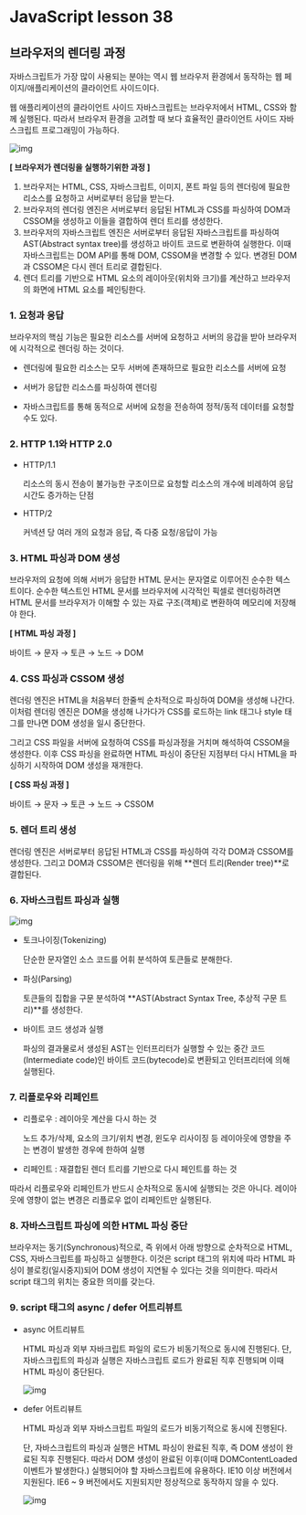 # JavaScript lesson 38

## 브라우저의 렌더링 과정

 자바스크립트가 가장 많이 사용되는 분야는 역시 웹 브라우저 환경에서 동작하는 웹 페이지/애플리케이션의 클라이언트 사이드이다.

웹 애플리케이션의 클라이언트 사이드 자바스크립트는 브라우저에서 HTML, CSS와 함께 실행된다. 따라서 브라우저 환경을 고려할 때 보다 효율적인 클라이언트 사이드 자바스크립트 프로그래밍이 가능하다.

![img](https://poiemaweb.com/assets/fs-images/38-1.png)

**[ 브라우저가 렌더링을 실행하기위한 과정 ]**

1. 브라우저는 HTML, CSS, 자바스크립트, 이미지, 폰트 파일 등의 렌더링에 필요한 리소스를 요청하고 서버로부터 응답을 받는다.
2. 브라우저의 렌더링 엔진은 서버로부터 응답된 HTML과 CSS를 파싱하여 DOM과 CSSOM을 생성하고 이들을 결합하여 렌더 트리를 생성한다.
3. 브라우저의 자바스크립트 엔진은 서버로부터 응답된 자바스크립트를 파싱하여 AST(Abstract syntax tree)를 생성하고 바이트 코드로 변환하여 실행한다. 이때 자바스크립트는 DOM API를 통해 DOM, CSSOM을 변경할 수 있다. 변경된 DOM과 CSSOM은 다시 렌더 트리로 결합된다.
4. 렌더 트리를 기반으로 HTML 요소의 레이아웃(위치와 크기)를 계산하고 브라우저의 화면에 HTML 요소를 페인팅한다.



### 1. 요청과 응답

브라우저의 핵심 기능은 필요한 리소스를 서버에 요청하고 서버의 응갑을 받아 브라우저에 시각적으로 렌더링 하는 것이다.

- 렌더링에 필요한 리소스는 모두 서버에 존재하므로 필요한 리소스를 서버에 요청

- 서버가 응답한 리소스를 파싱하여 렌더링

- 자바스크립트를 통해 동적으로 서버에 요청을 전송하여 정적/동적 데이터를 요청할 수도 있다. 



### 2. HTTP 1.1와 HTTP 2.0

- HTTP/1.1

  리소스의 동시 전송이 불가능한 구조이므로 요청할 리소스의 개수에 비례하여 응답 시간도 증가하는 단점

- HTTP/2

  커넥션 당 여러 개의 요청과 응답, 즉 다중 요청/응답이 가능



### 3. HTML 파싱과 DOM 생성

브라우저의 요청에 의해 서버가 응답한 HTML 문서는 문자열로 이루어진 순수한 텍스트이다. 순수한 텍스트인 HTML 문서를 브라우저에 시각적인 픽셀로 렌더링하려면 HTML 문서를 브라우저가 이해할 수 있는 자료 구조(객체)로 변환하여 메모리에 저장해야 한다.

**[ HTML 파싱 과정 ]**

바이트 → 문자 → 토큰 → 노드 → DOM



### 4. CSS 파싱과 CSSOM 생성

렌더링 엔진은 HTML을 처음부터 한줄씩 순차적으로 파싱하여 DOM을 생성해 나간다. 이처럼 렌더링 엔진은 DOM을 생성해 나가다가 CSS를 로드하는 link 태그나 style 태그를 만나면 DOM 생성을 일시 중단한다.

그리고 CSS 파일을 서버에 요청하여 CSS를 파싱과정을 거치며 해석하여 CSSOM을 생성한다. 이후 CSS 파싱을 완료하면 HTML 파싱이 중단된 지점부터 다시 HTML을 파싱하기 시작하여 DOM 생성을 재개한다.

**[ CSS 파싱 과정 ]**

바이트 → 문자 → 토큰 → 노드 → CSSOM



### 5. 렌더 트리 생성

렌더링 엔진은 서버로부터 응답된 HTML과 CSS를 파싱하여 각각 DOM과 CSSOM를 생성한다. 그리고 DOM과 CSSOM은 렌더링을 위해 **렌더 트리(Render tree)**로 결합된다.



### 6. 자바스크립트 파싱과 실행

![img](https://poiemaweb.com/assets/fs-images/38-10.png)

- 토크나이징(Tokenizing)

  단순한 문자열인 소스 코드를 어휘 분석하여 토큰들로 분해한다.

- 파싱(Parsing)

  토큰들의 집합을 구문 분석하여 **AST(Abstract Syntax Tree, 추상적 구문 트리)**를 생성한다. 

- 바이트 코드 생성과 실행

  파싱의 결과물로서 생성된 AST는 인터프리터가 실행할 수 있는 중간 코드(Intermediate code)인 바이트 코드(bytecode)로 변환되고 인터프리터에 의해 실행된다. 



### 7. 리플로우와 리페인트

- 리플로우 : 레이아웃 계산을 다시 하는 것

  노드 추가/삭제, 요소의 크기/위치 변경, 윈도우 리사이징 등 레이아웃에 영향을 주는 변경이 발생한 경우에 한하여 실행

- 리페인트 : 재결합된 렌더 트리를 기반으로 다시 페인트를 하는 것

따라서 리플로우와 리페인트가 반드시 순차적으로 동시에 실행되는 것은 아니다. 레이아웃에 영향이 없는 변경은 리플로우 없이 리페인트만 실행된다.



### 8. 자바스크립트 파싱에 의한 HTML 파싱 중단

브라우저는 동기(Synchronous)적으로, 즉 위에서 아래 방향으로 순차적으로 HTML, CSS, 자바스크립트를 파싱하고 실행한다. 이것은 script 태그의 위치에 따라 HTML 파싱이 블로킹(일시중지)되어 DOM 생성이 지연될 수 있다는 것을 의미한다. 따라서 script 태그의 위치는 중요한 의미를 갖는다.



### 9. script 태그의 async / defer 어트리뷰트

- async 어트리뷰트

  HTML 파싱과 외부 자바크립트 파일의 로드가 비동기적으로 동시에 진행된다. 단, 자바스크립트의 파싱과 실행은 자바스크립트 로드가 완료된 직후 진행되며 이때 HTML 파싱이 중단된다.

  ![img](https://poiemaweb.com/assets/fs-images/38-14.png)

- defer 어트리뷰트

  HTML 파싱과 외부 자바스크립트 파일의 로드가 비동기적으로 동시에 진행된다. 

  단, 자바스크립트의 파싱과 실행은 HTML 파싱이 완료된 직후, 즉 DOM 생성이 완료된 직후 진행된다. 따라서 DOM 생성이 완료된 이후(이때 DOMContentLoaded 이벤트가 발생한다.) 실행되어야 할 자바스크립트에 유용하다. IE10 이상 버전에서 지원된다. IE6 ~ 9 버전에서도 지원되지만 정상적으로 동작하지 않을 수 있다.

  ![img](https://poiemaweb.com/assets/fs-images/38-15.png)















